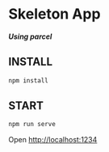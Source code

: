 # Skeleton App

**_Using parcel_**

## INSTALL

```bash
npm install
```

## START

```bash
npm run serve
```

Open [http://localhost:1234](http://localhost:1234)
